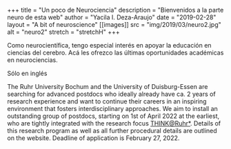 +++
title = "Un poco de Neurociencia"
description = "Bienvenidos a la parte neuro de esta web"
author = "Yacila I. Deza-Araujo"
date = "2019-02-28"
layout = "A bit of neuroscience"
[[images]]
  src = "img/2019/03/neuro2.jpg"
  alt = "neuro2"
  stretch = "stretchH"
+++


Como neurocient&iacute;fica, tengo especial inter&eacute;s en apoyar la educaci&oacute;n en ciencias del cerebro. 
Ac&aacute; les ofrezco las &uacute;ltimas oportunidades acad&eacute;micas en neurociencias.

S&oacute;lo en ingl&eacute;s

The Ruhr University Bochum and the University of Duisburg-Essen are searching for advanced postdocs who ideally already have ca. 2 years of research experience and want to continue their careers in an inspiring environment that fosters interdisciplinary approaches. We aim to install an outstanding group of postdocs, starting on 1st of April 2022 at the earliest, who are tightly integrated with the research focus [THINK@Ruhr*](https://thinkatruhr.de). Details of this research program as well as all further procedural details are outlined on the website. Deadline of application is February 27, 2022.















